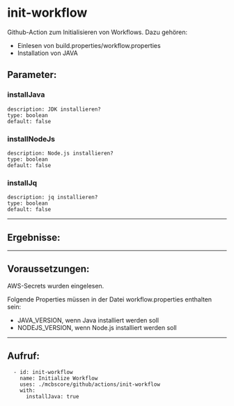 # init-workflow

Github-Action zum Initialisieren von Workflows. Dazu gehören:
- Einlesen von build.properties/workflow.properties
- Installation von JAVA

## Parameter:
### installJava
    description: JDK installieren?
    type: boolean
    default: false
### installNodeJs
    description: Node.js installieren?
    type: boolean
    default: false
### installJq
    description: jq installieren?
    type: boolean
    default: false

---

## Ergebnisse:

---

## Voraussetzungen:

AWS-Secrets wurden eingelesen.

Folgende Properties müssen in der Datei workflow.properties enthalten sein:
- JAVA_VERSION, wenn Java installiert werden soll
- NODEJS_VERSION, wenn Node.js installiert werden soll

---

## Aufruf:

      - id: init-workflow
        name: Initialize Workflow
        uses: ./mcbscore/github/actions/init-workflow
        with:
          installJava: true